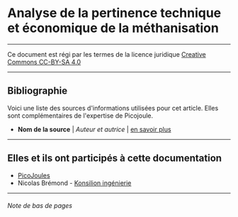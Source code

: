 # Analyse de la pertinence technique et économique de la méthanisation


---

Ce document est régi par les termes de la licence juridique [Creative Commons CC-BY-SA 4.0](https://creativecommons.org/licenses/by-sa/4.0/deed.fr) 

---

## **Bibliographie**

Voici une liste des sources d'informations utilisées pour cet article. Elles sont complémentaires de l'expertise de Picojoule.

* **Nom de la source** | *Auteur et autrice* | [en savoir plus]()


---

## **Elles et ils ont participés à cette documentation**

* [PicoJoules](https://picojoule.fr)
* Nicolas Brémond - [Konsilion ingénierie](https://konsilion.fr)

---

###### Note de bas de pages

[^1]: Retrouver [nos documentations](https://konsilion.fr)

<style>
  .md-content__button {
    display: none;
  }
</style>